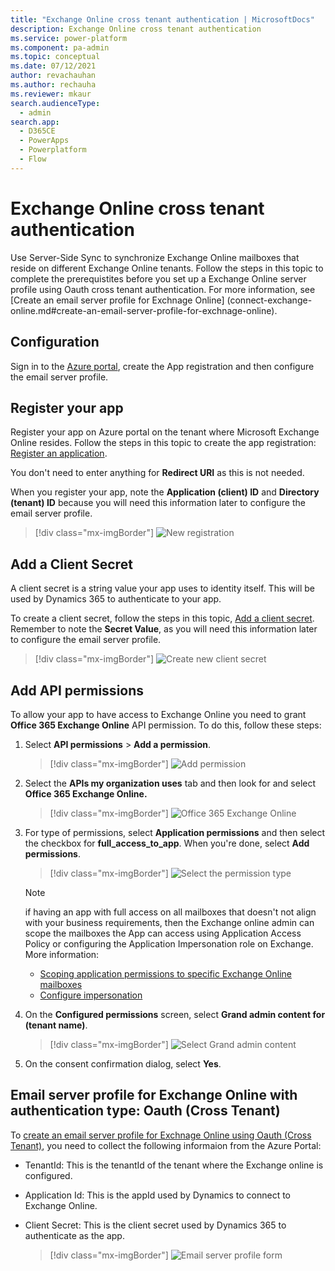 ```yaml
---
title: "Exchange Online cross tenant authentication | MicrosoftDocs"
description: Exchange Online cross tenant authentication
ms.service: power-platform
ms.component: pa-admin
ms.topic: conceptual
ms.date: 07/12/2021
author: revachauhan
ms.author: rechauha
ms.reviewer: mkaur
search.audienceType: 
  - admin
search.app:
  - D365CE
  - PowerApps
  - Powerplatform
  - Flow
---
```


# Exchange Online cross tenant authentication

Use Server-Side Sync to synchronize Exchange Online mailboxes that reside on different Exchange Online tenants. Follow the steps in this topic to complete the prerequistites before you set up a Exchange Online server profile using Oauth cross tenant authentication. For more information, see [Create an email server profile for Exchnage Online] (connect-exchange-online.md#create-an-email-server-profile-for-exchnage-online).

## Configuration

Sign in to the [Azure portal](https://portal.azure.com/), create the App registration and then configure the email server profile.

## Register your app

Register your app on Azure portal on the tenant where Microsoft Exchange Online resides. Follow the steps in this topic to create the app registration: [Register an application](https://docs.microsoft.com/azure/active-directory/develop/quickstart-register-app#register-an-application).

You don't need to enter anything for **Redirect URI** as this is not needed.

When you register your app, note the **Application (client) ID** and **Directory (tenant) ID** because you will need this information later to configure the email server profile.

> [!div class="mx-imgBorder"] 
> ![New registration](media/register-app.png "New app registration")

## Add a Client Secret

A client secret is a string value your app uses to identity itself. This will be used by Dynamics 365 to authenticate to your app.

To create a client secret, follow the steps in this topic, [Add a client secret](https://docs.microsoft.com/azure/active-directory/develop/quickstart-register-app#add-a-client-secret). Remember to note the **Secret Value**, as you will need this information later to configure the email server profile.

> [!div class="mx-imgBorder"] 
> ![Create new client secret](media/client-sercret.png "Create new client secret")

## Add API permissions 

To allow your app to have access to Exchange Online you need to grant **Office 365 Exchange Online** API permission. To do this, follow these steps:

1. Select **API permissions** &gt; **Add a permission**.
    
   > [!div class="mx-imgBorder"] 
   > ![Add permission](media/add-permission.png "Add permission")

2. Select the **APIs my organization uses** tab and then look for and select **Office 365 Exchange Online.**
   
   > [!div class="mx-imgBorder"] 
   > ![Office 365 Exchange Online](media/office365-exchange-online.png "Office 365 Exchange Online")

3. For type of permissions, select **Application permissions** and then select the checkbox for **full\_access\_to\_app**. When you're done, select **Add permissions**.

   > [!div class="mx-imgBorder"] 
   > ![Select the permission type](media/type-of-permission.png "Select permission type")

   > [!NOTE]
   > if having an app with full access on all mailboxes that doesn't not align with your business requirements, then the Exchange online admin can scope the mailboxes the App can access using Application Access Policy or configuring the Application Impersonation role on Exchange. More information:
   > - [Scoping application permissions to specific Exchange Online mailboxes](https://docs.microsoft.com/graph/auth-limit-mailbox-access)
   > - [Configure impersonation](https://docs.microsoft.com/exchange/client-developer/exchange-web-services/how-to-configure-impersonation)

4. On the **Configured permissions** screen, select **Grand admin content for (tenant name)**.

    > [!div class="mx-imgBorder"] 
    > ![Select Grand admin content](media/grant-admin-consent.png "Select Grand admin content")

5. On the consent confirmation dialog, select **Yes**.

## Email server profile for Exchange Online with authentication type: Oauth (Cross Tenant)

To [create an email server profile for Exchnage Online using Oauth (Cross Tenant)](connect-exchange-online.md#create-an-email-server-profile-for-exchnage-online), you need to collect the following informaion from the Azure Portal:

- TenantId: This is the tenantId of the tenant where the Exchange online is configured.
- Application Id: This is the appId used by Dynamics to connect to Exchange Online.
- Client Secret: This is the client secret used by Dynamics 365 to authenticate as the app.

  > [!div class="mx-imgBorder"]
  > ![Email server profile form](media/server-profile-form.png "Email server profile form") 
